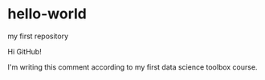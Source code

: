 # hello-world
my first repository

Hi GitHub!

I'm writing this comment according to my first data science toolbox course.
